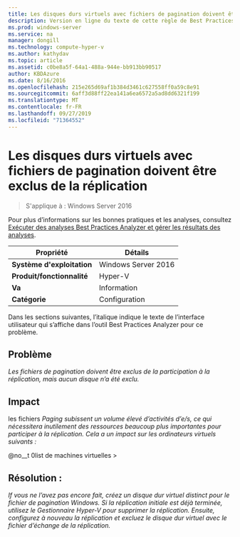 ```yaml
---
title: Les disques durs virtuels avec fichiers de pagination doivent être exclus de la réplication
description: Version en ligne du texte de cette règle de Best Practices Analyzer.
ms.prod: windows-server
ms.service: na
manager: dongill
ms.technology: compute-hyper-v
ms.author: kathydav
ms.topic: article
ms.assetid: c0be8a5f-64a1-488a-944e-bb913bb90517
author: KBDAzure
ms.date: 8/16/2016
ms.openlocfilehash: 215e265d69af1b384d3461c627558ff0a59c8e91
ms.sourcegitcommit: 6aff3d88ff22ea141a6ea6572a5ad8dd6321f199
ms.translationtype: MT
ms.contentlocale: fr-FR
ms.lasthandoff: 09/27/2019
ms.locfileid: "71364552"
---
```

# <a name="virtual-hard-disks-with-paging-files-should-be-excluded-from-replication"></a>Les disques durs virtuels avec fichiers de pagination doivent être exclus de la réplication

>S'applique à : Windows Server 2016

Pour plus d’informations sur les bonnes pratiques et les analyses, consultez [Exécuter des analyses Best Practices Analyzer et gérer les résultats des analyses](https://go.microsoft.com/fwlink/p/?LinkID=223177).  
  
|Propriété|Détails|  
|-|-|  
|**Système d'exploitation**|Windows Server 2016|  
|**Produit/fonctionnalité**|Hyper-V|  
|**Va**|Information|  
|**Catégorie**|Configuration|  
  
Dans les sections suivantes, l’italique indique le texte de l’interface utilisateur qui s’affiche dans l’outil Best Practices Analyzer pour ce problème.  
  
## <a name="issue"></a>Problème  
*Les fichiers de pagination doivent être exclus de la participation à la réplication, mais aucun disque n’a été exclu.*  
  
## <a name="impact"></a>Impact  
les fichiers *Paging subissent un volume élevé d’activités d’e/s, ce qui nécessitera inutilement des ressources beaucoup plus importantes pour participer à la réplication. Cela a un impact sur les ordinateurs virtuels suivants :*  
  
@no__t 0list de machines virtuelles >  
  
## <a name="resolution"></a>Résolution :  
*If vous ne l’avez pas encore fait, créez un disque dur virtuel distinct pour le fichier de pagination Windows. Si la réplication initiale est déjà terminée, utilisez le Gestionnaire Hyper-V pour supprimer la réplication. Ensuite, configurez à nouveau la réplication et excluez le disque dur virtuel avec le fichier d’échange de la réplication.*  
  


